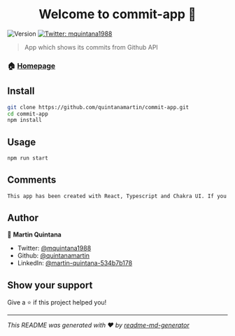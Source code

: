 <h1 align="center">Welcome to commit-app 👋</h1>
<p>
  <img alt="Version" src="https://img.shields.io/badge/version-0.1.0-blue.svg?cacheSeconds=2592000" />
  <a href="https://twitter.com/mquintana1988" target="_blank">
    <img alt="Twitter: mquintana1988" src="https://img.shields.io/twitter/follow/mquintana1988.svg?style=social" />
  </a>
</p>

> App which shows its commits from Github API

### 🏠 [Homepage](https://github.com/quintanamartin/commit-app)

## Install

```sh
git clone https://github.com/quintanamartin/commit-app.git
cd commit-app
npm install
```

## Usage

```sh
npm run start
```

## Comments

```sh
This app has been created with React, Typescript and Chakra UI. If you want to know some more about Chakra, check this out: https://chakra-ui.com/
```


## Author

👤 **Martin Quintana**

* Twitter: [@mquintana1988](https://twitter.com/mquintana1988)
* Github: [@quintanamartin](https://github.com/quintanamartin)
* LinkedIn: [@martin-quintana-534b7b178](https://linkedin.com/in/martin-quintana-534b7b178)

## Show your support

Give a ⭐️ if this project helped you!

***
_This README was generated with ❤️ by [readme-md-generator](https://github.com/kefranabg/readme-md-generator)_
